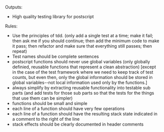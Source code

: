 Outputs:
- High quality testing library for postscript

Rules:
- Use the principles of tdd. (only add a single test at a time; make it fail; then ask me if you should continue; then add the minimum code to make it pass; then refactor 
and make sure that everything still passes; then repeat)
- Test names should be complete sentences
- postscript functions should never use global variables (only globally definied, reusable functions that represent a clean abstraction) [except in the case of the test framework where we need to keep track of test counts, but even then, only the global information should be stored in global variables--not local information used only by the functions.]
- always simplify by extracting reusable functionality into testable sub parts (and add tests for those sub parts so that the tests for the things that use them can be simpler)
- functions should be small and simple
- each line of a function should have very few operations
- each line of a function should have the resulting stack state indicated in a comment to the right of the line
- stack effects should be clearly documented in header comments